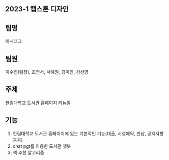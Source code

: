 ## 2023-1 캡스톤 디자인
## 팀명
해시태그
## 팀원
이수진(팀장), 조연서, 서혜원, 김미진, 강선영
## 주제
한림대학교 도서관 홈페이지 리뉴얼
## 기능
1. 한림대학교 도서관 홈페이지에 있는 기본적인 기능(대출, 시설예약, 반납, 공지사항 등등)
2. chat pgt를 이용한 도서관 쳇봇
3. 책 추천 알고리즘
